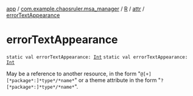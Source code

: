 [app](../../../index.md) / [com.example.chaosruler.msa_manager](../../index.md) / [R](../index.md) / [attr](index.md) / [errorTextAppearance](.)

# errorTextAppearance

`static val errorTextAppearance: `[`Int`](https://kotlinlang.org/api/latest/jvm/stdlib/kotlin/-int/index.html)
`static val errorTextAppearance: `[`Int`](https://kotlinlang.org/api/latest/jvm/stdlib/kotlin/-int/index.html)

May be a reference to another resource, in the form "`@[+][*package*:]*type*/*name*`" or a theme attribute in the form "`?[*package*:]*type*/*name*`".

